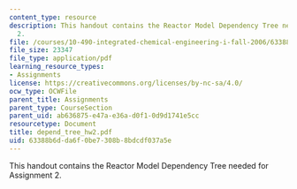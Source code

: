 ```yaml
---
content_type: resource
description: This handout contains the Reactor Model Dependency Tree needed for Assignment
  2.
file: /courses/10-490-integrated-chemical-engineering-i-fall-2006/63388b6dda6f0be7308b8bdcdf037a5e_depend_tree_hw2.pdf
file_size: 23347
file_type: application/pdf
learning_resource_types:
- Assignments
license: https://creativecommons.org/licenses/by-nc-sa/4.0/
ocw_type: OCWFile
parent_title: Assignments
parent_type: CourseSection
parent_uid: ab636875-e47a-e36a-d0f1-0d9d1741e5cc
resourcetype: Document
title: depend_tree_hw2.pdf
uid: 63388b6d-da6f-0be7-308b-8bdcdf037a5e
---
```

This handout contains the Reactor Model Dependency Tree needed for Assignment 2.